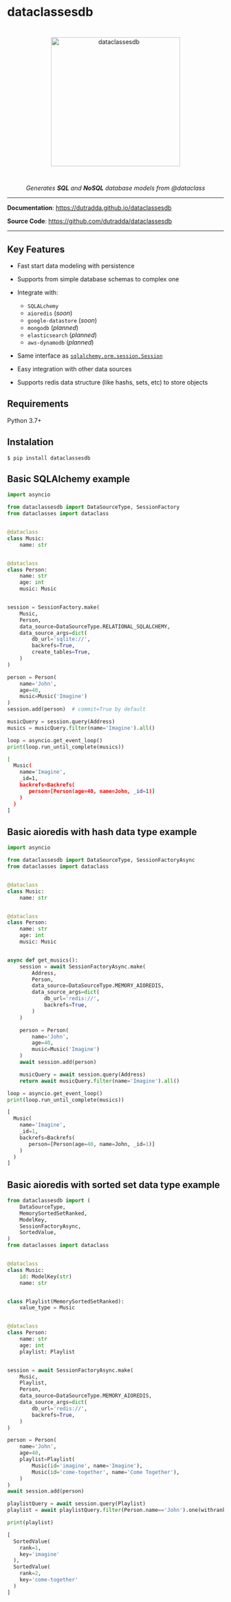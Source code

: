 # dataclassesdb

<p align="center" style="margin: 3em">
  <a href="https://github.com/dutradda/dataclassesdb">
    <img src="https://dutradda.github.io/dataclassesdb/dataclassesdb.svg" alt="dataclassesdb" width="300"/>
  </a>
</p>

<p align="center">
    <em>Generates <b>SQL</b> and <b>NoSQL</b> database models from @dataclass</em>
</p>

---

**Documentation**: <a href="https://dutradda.github.io/dataclassesdb" target="_blank">https://dutradda.github.io/dataclassesdb</a>

**Source Code**: <a href="https://github.com/dutradda/dataclassesdb" target="_blank">https://github.com/dutradda/dataclassesdb</a>

---


## Key Features

- Fast start data modeling with persistence

- Supports from simple database schemas to complex one

- Integrate with:
    + `SQLALchemy`
    + `aioredis` (*soon*)
    + `google-datastore` (*soon*)
    + `mongodb` (*planned*)
    + `elasticsearch` (*planned*)
    + `aws-dynamodb` (*planned*)

- Same interface as [`sqlalchemy.orm.session.Session`](https://docs.sqlalchemy.org/en/13/orm/session_api.html#sqlalchemy.orm.session.Session)

- Easy integration with other data sources

- Supports redis data structure (like hashs, sets, etc) to store objects


## Requirements

Python 3.7+


## Instalation

```
$ pip install dataclassesdb 
```


## Basic SQLAlchemy example

```python
import asyncio

from dataclassesdb import DataSourceType, SessionFactory
from dataclasses import dataclass


@dataclass
class Music:
    name: str


@dataclass
class Person:
    name: str
    age: int
    music: Music


session = SessionFactory.make(
    Music,
    Person,
    data_source=DataSourceType.RELATIONAL_SQLALCHEMY,
    data_source_args=dict(
        db_url='sqlite://',
        backrefs=True,
        create_tables=True,
    )
)

person = Person(
    name='John',
    age=40,
    music=Music('Imagine')
)
session.add(person)  # commit=True by default

musicQuery = session.query(Address)
musics = musicQuery.filter(name='Imagine').all()

loop = asyncio.get_event_loop()
print(loop.run_until_complete(musics))
```

```bash
[
  Music(
    name='Imagine',
    _id=1,
    backrefs=Backrefs(
       person=[Person(age=40, name=John, _id=1)]
    )
  )
]
```


## Basic aioredis with hash data type example

```python
import asyncio

from dataclassesdb import DataSourceType, SessionFactoryAsync
from dataclasses import dataclass


@dataclass
class Music:
    name: str


@dataclass
class Person:
    name: str
    age: int
    music: Music


async def get_musics():
    session = await SessionFactoryAsync.make(
        Address,
        Person,
        data_source=DataSourceType.MEMORY_AIOREDIS,
        data_source_args=dict(
            db_url='redis://',
            backrefs=True,
        )
    )

    person = Person(
        name='John',
        age=40,
        music=Music('Imagine')
    )
    await session.add(person)

    musicQuery = await session.query(Address)
    return await musicQuery.filter(name='Imagine').all()

loop = asyncio.get_event_loop()
print(loop.run_until_complete(musics))
```

```python
[
  Music(
    name='Imagine',
    _id=1,
    backrefs=Backrefs(
       person=[Person(age=40, name=John, _id=1)]
    )
  )
]
```


## Basic aioredis with sorted set data type example

```python
from dataclassesdb import (
    DataSourceType,
    MemorySortedSetRanked,
    ModelKey,
    SessionFactoryAsync,
    SortedValue,
)
from dataclasses import dataclass


@dataclass
class Music:
    id: ModelKey(str)
    name: str


class Playlist(MemorySortedSetRanked):
    value_type = Music


@dataclass
class Person:
    name: str
    age: int
    playlist: Playlist


session = await SessionFactoryAsync.make(
    Music,
    Playlist,
    Person,
    data_source=DataSourceType.MEMORY_AIOREDIS,
    data_source_args=dict(
        db_url='redis://',
        backrefs=True,
    )
)

person = Person(
    name='John',
    age=40,
    playlist=Playlist(
        Music(id='imagine', name='Imagine'),
        Music(id='come-together', name='Come Together'),
    )
)
await session.add(person)

playlistQuery = await session.query(Playlist)
playlist = await playlistQuery.filter(Person.name=='John').one(withrank=True)

print(playlist)
```

```python
[
  SortedValue(
    rank=1,
    key='imagine'
  ),
  SortedValue(
    rank=2,
    key='come-together'
  )
]
```

